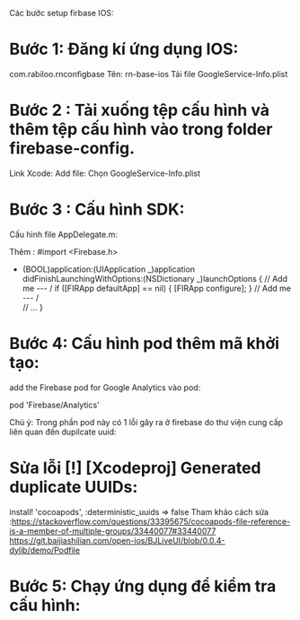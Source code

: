 Các bước setup firbase IOS:

# Bước 1: Đăng kí ứng dụng IOS:

com.rabiloo.rnconfigbase
Tên: rn-base-ios
Tải file GoogleService-Info.plist

# Bước 2 : Tải xuống tệp cấu hình và thêm tệp cấu hình vào trong folder firebase-config.

Link Xcode: Add file: Chọn GoogleService-Info.plist

# Bước 3 : Cấu hình SDK:

Cấu hình file AppDelegate.m:

Thêm :
#import <Firebase.h>

- (BOOL)application:(UIApplication _)application didFinishLaunchingWithOptions:(NSDictionary _)launchOptions {
  // Add me --- \/
  if ([FIRApp defaultApp] == nil) {
  [FIRApp configure];
  }
  // Add me --- /\
   // ...
  }

# Bước 4: Cấu hình pod thêm mã khởi tạo:

add the Firebase pod for Google Analytics vào pod:

pod 'Firebase/Analytics'

Chú ý: Trong phần pod này có 1 lỗi gây ra ở firebase do thư viện cung cấp liên quan đến dupilcate uuid:

# Sửa lỗi [!] [Xcodeproj] Generated duplicate UUIDs:

install! 'cocoapods', :deterministic_uuids => false
Tham khảo cách sửa :https://stackoverflow.com/questions/33395675/cocoapods-file-reference-is-a-member-of-multiple-groups/33440077#33440077
https://git.baijiashilian.com/open-ios/BJLiveUI/blob/0.0.4-dylib/demo/Podfile

# Bước 5: Chạy ứng dụng để kiểm tra cấu hình:

